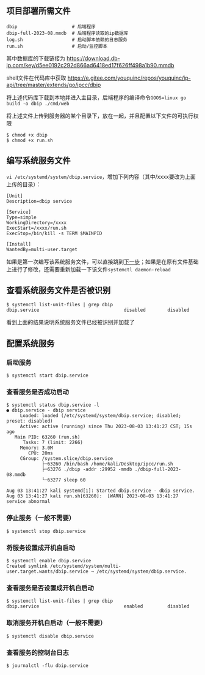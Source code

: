 ## 项目部署所需文件
```
dbip                    # 后端程序
dbip-full-2023-08.mmdb  # 后端程序读取的ip数据库
log.sh                  # 启动脚本依赖的日志服务
run.sh                  # 启动/监控脚本
```
其中数据库的下载链接为
https://download.db-ip.com/key/d5ee0192c292d866ad6418ed17f626ff498a1b90.mmdb

shell文件在代码库中获取 https://e.gitee.com/youquinc/repos/youquinc/ip-api/tree/master/extends/go/ipcc/dbip

将上述代码库下载到本地并进入主目录，后端程序的编译命令`GOOS=linux go build -o dbip ./cmd/web`

将上述文件上传到服务器的某个目录下，放在一起，并且配置以下文件的可执行权限
```shell
$ chmod +x dbip
$ chmod +x run.sh
```
## 编写系统服务文件
`vi /etc/systemd/system/dbip.service`，增加下列内容（其中/xxxx要改为上面上传的目录）：
```
[Unit]
Description=dbip service

[Service]
Type=simple
WorkingDirectory=/xxxx
ExecStart=/xxxx/run.sh
ExecStop=/bin/kill -s TERM $MAINPID

[Install]
WantedBy=multi-user.target
```
如果是第一次编写该系统服务文件，可以直接跳到[下一步](#查看系统服务文件是否被识别)；如果是在原有文件基础上进行了修改，还需要重新加载一下该文件`systemctl daemon-reload`
## 查看系统服务文件是否被识别
```shell
$ systemctl list-unit-files | grep dbip
dbip.service                               disabled        disabled
```
看到上面的结果说明系统服务文件已经被识别并加载了
## 配置系统服务
### 启动服务
```shell
$ systemctl start dbip.service
```
### 查看服务是否成功启动
```shell
$ systemctl status dbip.service -l
● dbip.service - dbip service
     Loaded: loaded (/etc/systemd/system/dbip.service; disabled; preset: disabled)
     Active: active (running) since Thu 2023-08-03 13:41:27 CST; 15s ago
   Main PID: 63260 (run.sh)
      Tasks: 7 (limit: 2266)
     Memory: 3.0M
        CPU: 20ms
     CGroup: /system.slice/dbip.service
             ├─63260 /bin/bash /home/kali/Desktop/ipcc/run.sh
             ├─63276 ./dbip -addr :29952 -mmdb ./dbip-full-2023-08.mmdb
             └─63277 sleep 60

Aug 03 13:41:27 kali systemd[1]: Started dbip.service - dbip service.
Aug 03 13:41:27 kali run.sh[63260]:  [WARN] 2023-08-03 13:41:27 service abnormal
```
### 停止服务（一般不需要）
```shell
$ systemctl stop dbip.service
```
### 将服务设置成开机自启动
```shell
$ systemctl enable dbip.service
Created symlink /etc/systemd/system/multi-user.target.wants/dbip.service → /etc/systemd/system/dbip.service.
```
### 查看服务是否设置成开机自启动
```shell
$ systemctl list-unit-files | grep dbip
dbip.service                               enabled         disabled
```
### 取消服务开机自启动（一般不需要）
```shell
$ systemctl disable dbip.service
```
### 查看服务的控制台日志
```shell
$ journalctl -flu dbip.service
```